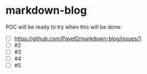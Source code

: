 # markdown-blog

POC will be ready to try when this will be done:

- [ ] https://github.com/PavelD/markdown-blog/issues/1
- [ ] #2
- [ ] #3
- [ ] #4
- [ ] #5
